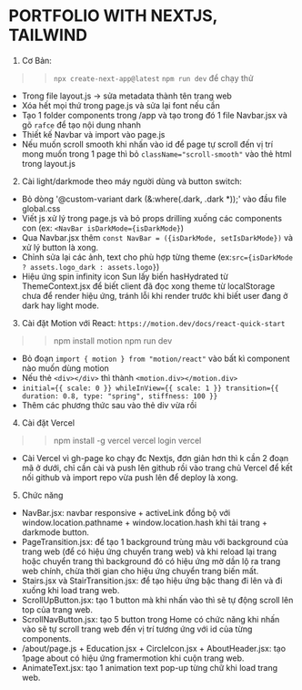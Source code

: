 # PORTFOLIO WITH NEXTJS, TAILWIND
1. Cơ Bản:
>> `npx create-next-app@latest`
>> `npm run dev` để chạy thử
- Trong file layout.js -> sửa metadata thành tên trang web
- Xóa hết mọi thứ trong page.js và sửa lại font nếu cần
- Tạo 1 folder components trong /app và tạo trong đó 1 file Navbar.jsx và gõ `rafce` để tạo nội dung nhanh
- Thiết kế Navbar và import vào page.js
- Nếu muốn scroll smooth khi nhấn vào id để page tự scroll đến vị trí mong muốn trong 1 page thì bỏ `className="scroll-smooth"` vào
thẻ html trong layout.js
2. Cài light/darkmode theo máy người dùng và button switch:
- Bỏ dòng '@custom-variant dark (&:where(.dark, .dark *));' vào đầu file global.css
- Viết js xử lý trong page.js và bỏ props drilling xuống các components con (ex: `<NavBar isDarkMode={isDarkMode}`)
- Qua Navbar.jsx thêm `const NavBar = ({isDarkMode, setIsDarkMode})` và xử lý button là xong.
- Chỉnh sửa lại các ảnh, text cho phù hợp từng theme (ex:`src={isDarkMode ? assets.logo_dark : assets.logo}`)
- Hiệu ứng spin infinity icon Sun lấy biến hasHydrated từ ThemeContext.jsx để biết client đã đọc xong theme từ localStorage chưa để render hiệu ứng, tránh lỗi khi render trước khi biết user đang ở dark hay light mode.

3. Cài đặt Motion với React: `https://motion.dev/docs/react-quick-start`
>> npm install motion
>> npm run dev
- Bỏ đoạn `import { motion } from "motion/react"` vào bất kì component nào muốn dùng motion
- Nếu thẻ `<div></div>` thì thành `<motion.div></motion.div>`
- `initial={{ scale: 0 }}
    whileInView={{ scale: 1 }}
    transition={{ duration: 0.8, type: "spring", stiffness: 100 }}`
- Thêm các phương thức sau vào thẻ div vừa rồi
4. Cài đặt Vercel
>> npm install -g vercel
>> vercel login
>> vercel
- Cài Vercel vì gh-page ko chạy đc Nextjs, đơn giản hơn thì k cần 2 đoạn mã ở dưới, chỉ cần cài và push lên github rồi vào trang chủ Vercel để kết nối github và import repo vừa push lên để deploy là xong.

5. Chức năng
- NavBar.jsx: navbar responsive + activeLink đồng bộ với window.location.pathname + window.location.hash khi tải trang + darkmode button.
- PageTransition.jsx: để tạo 1 background trùng màu với background của trang web (để có hiệu ứng chuyển trang web) và khi reload lại trang hoặc chuyển trang thì background đó có hiệu ứng mờ dần lộ ra trang web chính, chừa thời gian cho hiệu ứng chuyển trang biến mất.
- Stairs.jsx và StairTransition.jsx: để tạo hiệu ứng bậc thang đi lên và đi xuống khi load trang web.
- ScrollUpButton.jsx: tạo 1 button mà khi nhấn vào thì sẽ tự động scroll lên top của trang web.
- ScrollNavButton.jsx: tạo 5 button trong Home có chức năng khi nhấn vào sẽ tự scroll trang web đến vị trí tương ứng với id của từng components.
- /about/page.js + Education.jsx + CircleIcon.jsx + AboutHeader.jsx: tạo 1page about có hiệu ứng framermotion khi cuộn trang web.
- AnimateText.jsx: tạo 1 animation text pop-up từng chữ khi load trang web.

